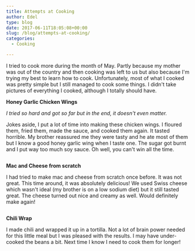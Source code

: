 ```yaml
---
title: Attempts at Cooking
author: Edel
type: blog
date: 2017-06-11T18:05:08+00:00
slug: /blog/attempts-at-cooking/
categories:
  - Cooking

---
```

I tried to cook more during the month of May. Partly because my mother was out of the country and then cooking was left to us but also because I'm trying my best to learn how to cook. Unfortunately, most of what I cooked was pretty simple but I still managed to cook some things. I didn't take pictures of everything I cooked, although I totally should have.

**Honey Garlic Chicken Wings**

_I tried so hard and got so far but in the end, it doesn't even matter._

Jokes aside, I put a lot of time into making these chicken wings. I floured them, fried them, made the sauce, and cooked them again. It tasted horrible. My brother reassured me they were tasty and he ate most of them but I know a good honey garlic wing when I taste one. The sugar got burnt and I put way too much soy sauce. Oh well, you can't win all the time.

<img src="https://i0.wp.com/edelgrace.me/blog/wp-content/uploads/2017/06/WIN_20170508_17_05_59_Pro.png?resize=537%2C419" alt="" data-recalc-dims="1" />

**Mac and Cheese from scratch**

I had tried to make mac and cheese from scratch once before. It was not great. This time around, it was absolutely delicious! We used Swiss cheese which wasn't ideal (my brother is on a low sodium diet) but it still tasted great. The cheese turned out nice and creamy as well. Would definitely make again!

<img src="https://i0.wp.com/edelgrace.me/blog/wp-content/uploads/2017/06/20170507_122718.jpg?resize=663%2C373" alt="" data-recalc-dims="1" />

**Chili Wrap**

I made chili and wrapped it up in a tortilla. Not a lot of brain power needed for this little meal but I was pleased with the results. I may have under-cooked the beans a bit. Next time I know I need to cook them for longer!

<img src="https://i1.wp.com/edelgrace.me/blog/wp-content/uploads/2017/06/20170511_171101.jpg?resize=663%2C373" alt="" data-recalc-dims="1" />